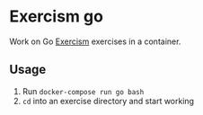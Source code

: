 # Exercism go

Work on Go [Exercism](http://www.exercism.io/) exercises in a container.

## Usage

1. Run `docker-compose run go bash`
2. `cd` into an exercise directory and start working
